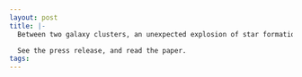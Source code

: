 ```yaml
---
layout: post
title: |-
  Between two galaxy clusters, an unexpected explosion of star formation. Each of those dots of starlight was weighed by Nathalie Ouellette while at McGill.

  See the press release, and read the paper.
tags: 
---
```

